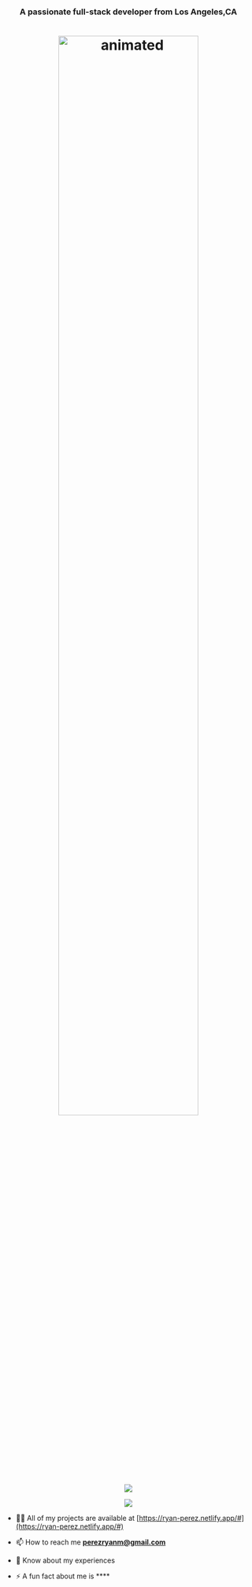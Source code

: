 <h3 align="center">A passionate full-stack developer from Los Angeles,CA</h3>


<h1 align="center"><img  width=75% height=75% src="https://user-images.githubusercontent.com/100801498/176010555-fbfe752a-1d5e-41c4-b0f8-9b73bdfd0bca.gif" alt="animated" /></h1>



<p align="center">
  <img align="center" src="https://github-readme-stats-six-delta-16.vercel.app/api?username=Ryan-Perez&show_icons=true&theme=cobalt&hide_border=true" />
</p>
<p align="center">
  <img align="center" src="https://github-readme-stats-six-delta-16.vercel.app/api/top-langs/?username=Ryan-Perez&theme=cobalt&hide_border=true&layout=compact" />
</p>


- 👨‍💻 All of my projects are available at [https://ryan-perez.netlify.app/#](https://ryan-perez.netlify.app/#)

- 📫 How to reach me **perezryanm@gmail.com**

- 📄 Know about my experiences []()

- ⚡ A fun fact about me is ****
